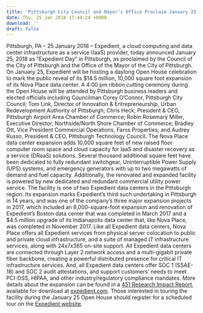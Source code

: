 ```yaml
---
title: 'Pittsburgh City Council and Mayor’s Office Proclaim January 25 to be “Expedient Day” in the City of Pittsburgh'
date: Thu, 25 Jan 2018 17:44:24 +0000
download: ''
draft: false
---
```


Pittsburgh, PA – 25 January 2018 – Expedient, a cloud computing and data center infrastructure as a service (IaaS) provider, today announced January 25, 2018 as “Expedient Day” in Pittsburgh, as proclaimed by the Council of the City of Pittsburgh and the Office of the Mayor of the City of Pittsburgh. On January 25, Expedient will be hosting a daylong Open House celebration to mark the public reveal of its $14.5 million, 10,000 square foot expansion of its Nova Place data center. A 4:00 pm ribbon cutting ceremony during the Open House will be attended by Pittsburgh business leaders and elected officials including Councilman Corey O’Connor, Pittsburgh City Council; Tom Link, Director of Innovation & Entrepreneurship, Urban Redevelopment Authority of Pittsburgh; Chris Heck, President & CEO, Pittsburgh Airport Area Chamber of Commerce; Robin Rosemary Miller, Executive Director, Northside/North Shore Chamber of Commerce; Bradley Ott, Vice President Commercial Operations, Faros Properties; and Audrey Russo, President & CEO, Pittsburgh Technology Council. The Nova Place data center expansion adds 10,000 square feet of new raised floor computer room space and cloud capacity for IaaS and disaster recovery as a service (DRaaS) solutions. Several thousand additional square feet have been dedicated to fully redundant switchgear, Uninterruptible Power Supply (UPS) systems, and emergency generators with up to two megawatts of demand and fuel capacity. Additionally, the renovated and expanded facility is powered by new dedicated and redundant commercial utility power service. The facility is one of two Expedient data centers in the Pittsburgh region. Its expansion marks Expedient’s third such undertaking in Pittsburgh in 14 years, and was one of the company’s three major expansion projects in 2017, which included an 8,000-square-foot expansion and renovation of Expedient’s Boston data center that was completed in March 2017 and a $4.5 million upgrade of its Indianapolis data center that, like Nova Place, was completed in November 2017. Like all Expedient data centers, Nova Place offers all Expedient services from physical server colocation to public and private cloud infrastructure, and a suite of managed IT infrastructure services, along with 24x7x365 on-site support. All Expedient data centers are connected through Layer 2 network access and a multi-gigabit private fiber backbone, creating a powerful distributed presence for critical IT infrastructure services. And, all Expedient data centers offer SOC 1 (SSAE-18) and SOC 2 audit attestations, and support customers’ needs to meet PCI-DSS, HIPAA, and other industry/regulatory compliance mandates. More details about the expansion can be found in a [451 Research Impact Report](https://www.expedient.com/451-research-pitt-expansion/?utm_source=prnewswire&utm_medium=press%20release), available for download at [expedient.com](https://www.expedient.com/451-research-pitt-expansion/?utm_source=prnewswire&utm_medium=press%20release). Those interested in touring the facility during the January 25 Open House should register for a scheduled tour on the [Expedient website](http://go.expedient.com/PIT-expansion).